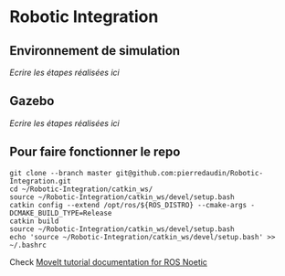# Robotic Integration

## Environnement de simulation
*Ecrire les étapes réalisées ici*

## Gazebo
*Ecrire les étapes réalisées ici*

## Pour faire fonctionner le repo
```
git clone --branch master git@github.com:pierredaudin/Robotic-Integration.git
cd ~/Robotic-Integration/catkin_ws/
source ~/Robotic-Integration/catkin_ws/devel/setup.bash
catkin config --extend /opt/ros/${ROS_DISTRO} --cmake-args -DCMAKE_BUILD_TYPE=Release
catkin build
source ~/Robotic-Integration/catkin_ws/devel/setup.bash
echo 'source ~/Robotic-Integration/catkin_ws/devel/setup.bash' >> ~/.bashrc
```


Check [MoveIt tutorial documentation for ROS Noetic](https://moveit.github.io/moveit_tutorials/)

